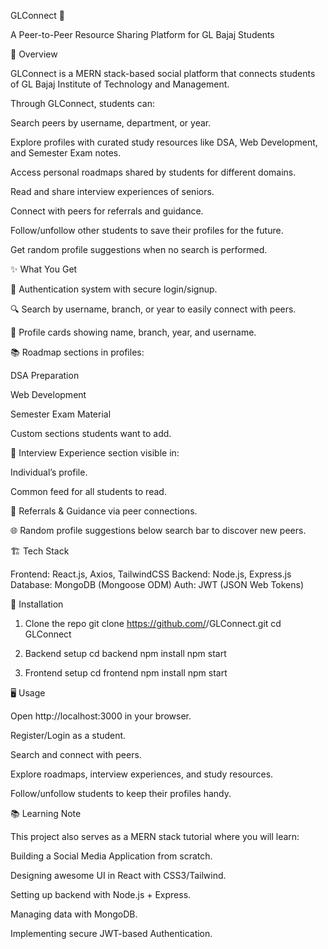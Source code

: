 GLConnect 🚀

A Peer-to-Peer Resource Sharing Platform for GL Bajaj Students

📌 Overview

GLConnect is a MERN stack-based social platform that connects students of GL Bajaj Institute of Technology and Management.

Through GLConnect, students can:

Search peers by username, department, or year.

Explore profiles with curated study resources like DSA, Web Development, and Semester Exam notes.

Access personal roadmaps shared by students for different domains.

Read and share interview experiences of seniors.

Connect with peers for referrals and guidance.

Follow/unfollow other students to save their profiles for the future.

Get random profile suggestions when no search is performed.

✨ What You Get

🔐 Authentication system with secure login/signup.

🔍 Search by username, branch, or year to easily connect with peers.

🪪 Profile cards showing name, branch, year, and username.

📚 Roadmap sections in profiles:

DSA Preparation

Web Development

Semester Exam Material

Custom sections students want to add.

📝 Interview Experience section visible in:

Individual’s profile.

Common feed for all students to read.

🤝 Referrals & Guidance via peer connections.

🌐 Random profile suggestions below search bar to discover new peers.

🏗️ Tech Stack

Frontend: React.js, Axios, TailwindCSS
Backend: Node.js, Express.js
Database: MongoDB (Mongoose ODM)
Auth: JWT (JSON Web Tokens)

🚀 Installation
1. Clone the repo
git clone https://github.com/<your-username>/GLConnect.git
cd GLConnect

2. Backend setup
cd backend
npm install
npm start

3. Frontend setup
cd frontend
npm install
npm start

🖥️ Usage

Open http://localhost:3000 in your browser.

Register/Login as a student.

Search and connect with peers.

Explore roadmaps, interview experiences, and study resources.

Follow/unfollow students to keep their profiles handy.

📚 Learning Note

This project also serves as a MERN stack tutorial where you will learn:

Building a Social Media Application from scratch.

Designing awesome UI in React with CSS3/Tailwind.

Setting up backend with Node.js + Express.

Managing data with MongoDB.

Implementing secure JWT-based Authentication.

